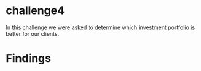 # challenge4

In this challenge we were asked to determine which investment portfolio is better for our clients. 

# Findings

